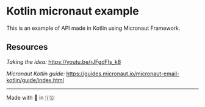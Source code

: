 # Kotlin micronaut example

This is an example of API made in Kotlin using Micronaut Framework.

## Resources

*Taking the idea:* https://youtu.be/rJFgdFIs_k8

*Micronaut Kotlin guide:* https://guides.micronaut.io/micronaut-email-kotlin/guide/index.html

-----
Made with 🍌 in 🇮🇨